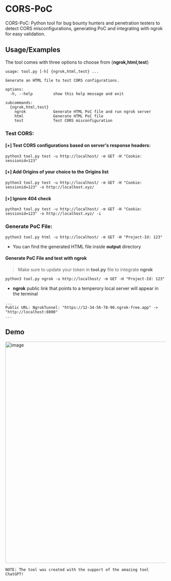 # CORS-PoC
CORS-PoC: Python tool for bug bounty hunters and penetration testers to detect CORS misconfigurations, generating PoC and integrating with ngrok for easy validation.
## Usage/Examples
The tool comes with three options to choose from {**ngrok,html,test**}
```
usage: tool.py [-h] {ngrok,html,test} ...

Generate an HTML file to test CORS configurations.

options:
  -h, --help         show this help message and exit

subcommands:
  {ngrok,html,test}
    ngrok            Generate HTML PoC file and run ngrok server
    html             Generate HTML PoC file
    test             Test CORS misconfiguration
```

### Test CORS:
#### [+] Test CORS configurations based on server's response headers:
```
python3 tool.py test -u http://localhost/ -m GET -H "Cookie: sessionid=123"
```
#### [+] Add Origins of your choice to the Origins list
```
python3 tool.py test -u http://localhost/ -m GET -H "Cookie: sessionid=123" -o http://localhost.xyz/
```
#### [+] Ignore 404 check
```
python3 tool.py test -u http://localhost/ -m GET -H "Cookie: sessionid=123" -o http://localhost.xyz/ -i
```
### Generate PoC File:
```
python3 tool.py html -u http://localhost/ -m GET -H "Project-Id: 123"
```
* You can find the generated HTML file inside **output** directory
#### Generate PoC File and test with ngrok
> Make sure to update your token in **tool.py** file to integrate **ngrok**
```
python3 tool.py ngrok -u http://localhost/ -m GET -H "Project-Id: 123"
```
* **ngrok** public link that points to a temperory local server will appear in the terminal
```
...
Public URL: NgrokTunnel: "https://12-34-56-78-90.ngrok-free.app" -> "http://localhost:8000"
...
```
## Demo
<img width="695" alt="image" src="https://github.com/raadfhaddad/CORS-PoC/assets/13183963/87fc55e3-c01e-4df2-89d1-74fa06c14c86">


```NOTE: The tool was created with the support of the amazing tool ChatGPT!```
